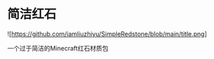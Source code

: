 # 简洁红石

![https://github.com/iamliuzhiyu/SimpleRedstone/blob/main/title.png]

一个过于简洁的Minecraft红石材质包
